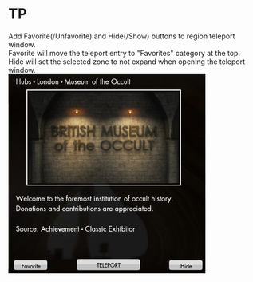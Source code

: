 # TP
Add Favorite(/Unfavorite) and Hide(/Show) buttons to region teleport window.  
Favorite will move the teleport entry to "Favorites" category at the top.  
Hide will set the selected zone to not expand when opening the teleport window.  
[![example](example.png "example")](https://raw.githubusercontent.com/SecretFox/TeleportThingy/master/example.png)
